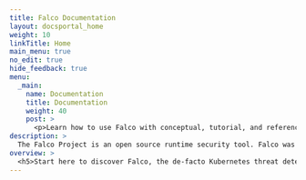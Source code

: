```yaml
---
title: Falco Documentation
layout: docsportal_home
weight: 10
linkTitle: Home
main_menu: true
no_edit: true
hide_feedback: true
menu:
  _main:
    name: Documentation
    title: Documentation
    weight: 40
    post: >
      <p>Learn how to use Falco with conceptual, tutorial, and reference documentation. You can even <a href="/editdocs/" data-auto-burger-exclude data-proofer-ignore>help contribute to the docs</a>!</p>
description: >
  The Falco Project is an open source runtime security tool. Falco was donated to the CNCF and is now a CNCF incubating project.
overview: >
  <h5>Start here to discover Falco, the de-facto Kubernetes threat detection engine.</h5>
---
```

